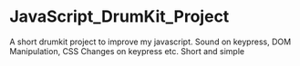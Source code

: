 # JavaScript_DrumKit_Project
A short drumkit project to improve my javascript.
Sound on keypress, DOM Manipulation, CSS Changes on keypress etc.
Short and simple
